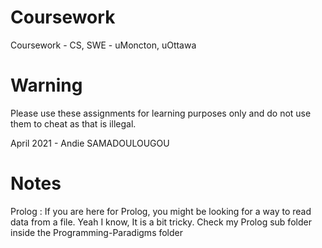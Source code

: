 # Coursework
Coursework - CS, SWE - uMoncton, uOttawa 

# Warning
Please use these assignments for learning purposes only and do not use them to cheat as that is illegal.

April 2021 - Andie SAMADOULOUGOU

# Notes 

Prolog : If you are here for Prolog, you might be looking for a way to read data from a file. Yeah I know, It is a bit tricky. Check my Prolog sub folder inside the Programming-Paradigms folder 